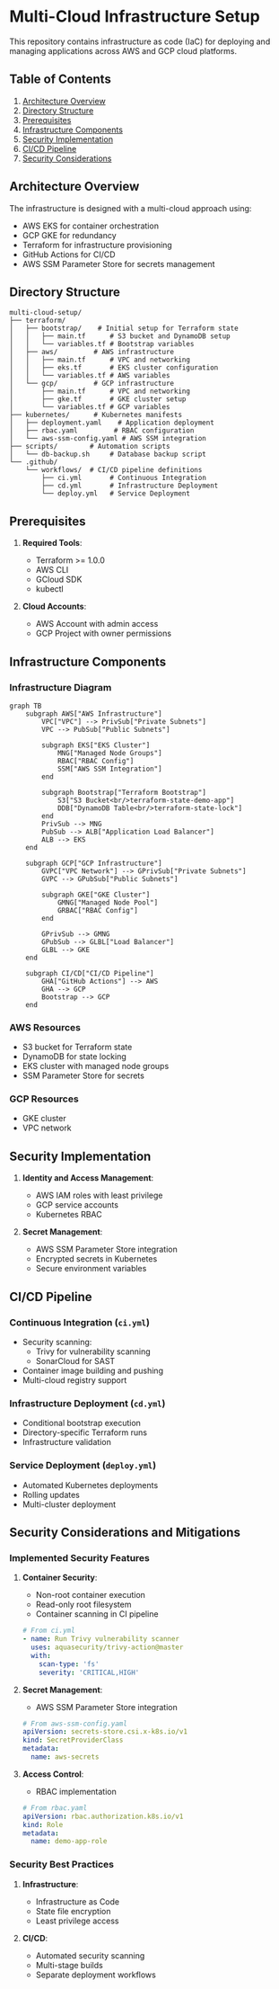 # Multi-Cloud Infrastructure Setup

This repository contains infrastructure as code (IaC) for deploying and managing applications across AWS and GCP cloud platforms.

## Table of Contents
1. [Architecture Overview](#architecture-overview)
2. [Directory Structure](#directory-structure)
3. [Prerequisites](#prerequisites)
4. [Infrastructure Components](#infrastructure-components)
5. [Security Implementation](#security-implementation)
6. [CI/CD Pipeline](#cicd-pipeline)
7. [Security Considerations](#security-considerations)

## Architecture Overview

The infrastructure is designed with a multi-cloud approach using:
- AWS EKS for container orchestration
- GCP GKE for redundancy
- Terraform for infrastructure provisioning
- GitHub Actions for CI/CD
- AWS SSM Parameter Store for secrets management

## Directory Structure

```
multi-cloud-setup/
├── terraform/
│   ├── bootstrap/    # Initial setup for Terraform state
│   │   ├── main.tf      # S3 bucket and DynamoDB setup
│   │   └── variables.tf # Bootstrap variables
│   ├── aws/         # AWS infrastructure
│   │   ├── main.tf      # VPC and networking
│   │   ├── eks.tf       # EKS cluster configuration
│   │   └── variables.tf # AWS variables
│   └── gcp/         # GCP infrastructure
│       ├── main.tf      # VPC and networking
│       ├── gke.tf       # GKE cluster setup
│       └── variables.tf # GCP variables
├── kubernetes/      # Kubernetes manifests
│   ├── deployment.yaml    # Application deployment
│   ├── rbac.yaml         # RBAC configuration
│   └── aws-ssm-config.yaml # AWS SSM integration
├── scripts/        # Automation scripts
│   └── db-backup.sh     # Database backup script
└── .github/
    └── workflows/  # CI/CD pipeline definitions
        ├── ci.yml       # Continuous Integration
        ├── cd.yml       # Infrastructure Deployment
        └── deploy.yml   # Service Deployment
```

## Prerequisites

1. **Required Tools**:
   - Terraform >= 1.0.0
   - AWS CLI
   - GCloud SDK
   - kubectl

2. **Cloud Accounts**:
   - AWS Account with admin access
   - GCP Project with owner permissions

## Infrastructure Components

### Infrastructure Diagram

```mermaid
graph TB
    subgraph AWS["AWS Infrastructure"]
        VPC["VPC"] --> PrivSub["Private Subnets"]
        VPC --> PubSub["Public Subnets"]
        
        subgraph EKS["EKS Cluster"]
            MNG["Managed Node Groups"]
            RBAC["RBAC Config"]
            SSM["AWS SSM Integration"]
        end
        
        subgraph Bootstrap["Terraform Bootstrap"]
            S3["S3 Bucket<br/>terraform-state-demo-app"]
            DDB["DynamoDB Table<br/>terraform-state-lock"]
        end
        PrivSub --> MNG
        PubSub --> ALB["Application Load Balancer"]
        ALB --> EKS
    end

    subgraph GCP["GCP Infrastructure"]
        GVPC["VPC Network"] --> GPrivSub["Private Subnets"]
        GVPC --> GPubSub["Public Subnets"]
        
        subgraph GKE["GKE Cluster"]
            GMNG["Managed Node Pool"]
            GRBAC["RBAC Config"]
        end
        
        GPrivSub --> GMNG
        GPubSub --> GLBL["Load Balancer"]
        GLBL --> GKE
    end

    subgraph CI/CD["CI/CD Pipeline"]
        GHA["GitHub Actions"] --> AWS
        GHA --> GCP
        Bootstrap --> GCP
    end
```

### AWS Resources
- S3 bucket for Terraform state
- DynamoDB for state locking
- EKS cluster with managed node groups
- SSM Parameter Store for secrets

### GCP Resources
- GKE cluster
- VPC network

## Security Implementation

1. **Identity and Access Management**:
   - AWS IAM roles with least privilege
   - GCP service accounts
   - Kubernetes RBAC

2. **Secret Management**:
   - AWS SSM Parameter Store integration
   - Encrypted secrets in Kubernetes
   - Secure environment variables

## CI/CD Pipeline

### Continuous Integration (`ci.yml`)
- Security scanning:
  - Trivy for vulnerability scanning
  - SonarCloud for SAST
- Container image building and pushing
- Multi-cloud registry support

### Infrastructure Deployment (`cd.yml`)
- Conditional bootstrap execution
- Directory-specific Terraform runs
- Infrastructure validation

### Service Deployment (`deploy.yml`)
- Automated Kubernetes deployments
- Rolling updates
- Multi-cluster deployment

## Security Considerations and Mitigations

### Implemented Security Features

1. **Container Security**:
   - Non-root container execution
   - Read-only root filesystem
   - Container scanning in CI pipeline
   ```yaml
   # From ci.yml
   - name: Run Trivy vulnerability scanner
     uses: aquasecurity/trivy-action@master
     with:
       scan-type: 'fs'
       severity: 'CRITICAL,HIGH'
   ```

2. **Secret Management**:
   - AWS SSM Parameter Store integration
   ```yaml
   # From aws-ssm-config.yaml
   apiVersion: secrets-store.csi.x-k8s.io/v1
   kind: SecretProviderClass
   metadata:
     name: aws-secrets
   ```

3. **Access Control**:
   - RBAC implementation
   ```yaml
   # From rbac.yaml
   apiVersion: rbac.authorization.k8s.io/v1
   kind: Role
   metadata:
     name: demo-app-role
   ```

### Security Best Practices

1. **Infrastructure**:
   - Infrastructure as Code
   - State file encryption
   - Least privilege access

2. **CI/CD**:
   - Automated security scanning
   - Multi-stage builds
   - Separate deployment workflows
